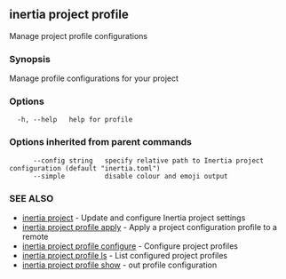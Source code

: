 ## inertia project profile

Manage project profile configurations

### Synopsis

Manage profile configurations for your project

### Options

```
  -h, --help   help for profile
```

### Options inherited from parent commands

```
      --config string   specify relative path to Inertia project configuration (default "inertia.toml")
      --simple          disable colour and emoji output
```

### SEE ALSO

* [inertia project](inertia_project.md)	 - Update and configure Inertia project settings
* [inertia project profile apply](inertia_project_profile_apply.md)	 - Apply a project configuration profile to a remote
* [inertia project profile configure](inertia_project_profile_configure.md)	 - Configure project profiles
* [inertia project profile ls](inertia_project_profile_ls.md)	 - List configured project profiles
* [inertia project profile show](inertia_project_profile_show.md)	 - out profile configuration

